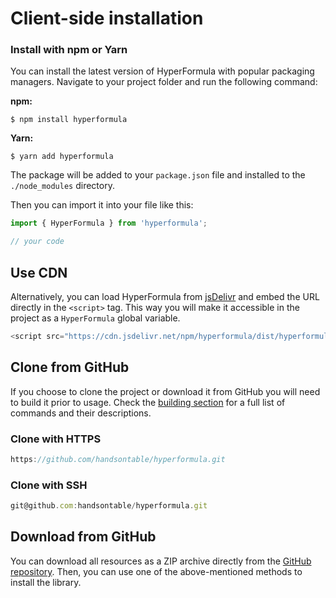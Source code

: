 # Client-side installation

### Install with npm or Yarn

You can install the latest version of HyperFormula with popular
packaging managers. Navigate to your project folder and run the
following command:
  
**npm:**

```
$ npm install hyperformula
```

**Yarn:**

```
$ yarn add hyperformula
```

The package will be added to your `package.json` file and installed to
the `./node_modules` directory.

Then you can import it into your file like this:

```javascript
import { HyperFormula } from 'hyperformula';

// your code
```

## Use CDN

Alternatively, you can load HyperFormula from
[jsDelivr](https://www.jsdelivr.com/) and embed the URL directly in the
`<script>` tag. This way you will make it accessible in the project as
a `HyperFormula` global variable.

```javascript
<script src="https://cdn.jsdelivr.net/npm/hyperformula/dist/hyperformula.min.js"></script>
```

## Clone from GitHub

If you choose to clone the project or download it from GitHub you
will need to build it prior to usage. Check the
[building section](building.md) for a full list of commands and their
descriptions.

### Clone with HTTPS

```javascript
https://github.com/handsontable/hyperformula.git
```

### Clone with SSH

```javascript
git@github.com:handsontable/hyperformula.git
```

## Download from GitHub

You can download all resources as a ZIP archive directly from the
[GitHub repository](https://github.com/handsontable/hyperformula).
Then, you can use one of the above-mentioned methods to install the
library.